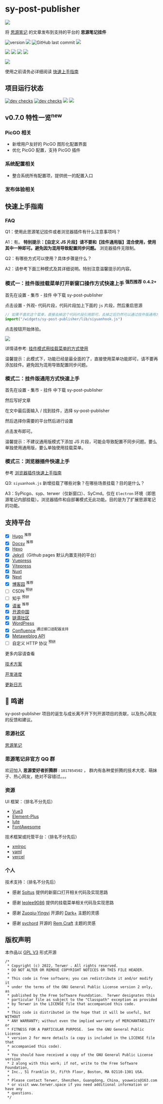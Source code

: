 # sy-post-publisher

![](https://img1.terwer.space/api/public/202212181125714.png)

将 [思源笔记](https://github.com/siyuan-note/siyuan) 的文章发布到支持的平台的 **思源笔记挂件**

![version](https://img.shields.io/github/release/terwer/sy-post-publisher.svg?style=flat-square)
[![](https://img.shields.io/badge/online-preview-faad14.svg?style=popout-square)](https://publish.terwer.space/blog/index.html)
![GitHub last commit](https://img.shields.io/github/last-commit/terwer/src-sy-post-publisher)
![](https://img.shields.io/badge/license-GPL-blue.svg?style=popout-square)

[![](https://img.shields.io/badge/%E9%A1%B9%E7%9B%AE%E6%BA%90%E7%A0%81-code-brightgreen)](https://github.com/terwer/src-sy-post-publisher)
[![](https://img.shields.io/badge/%E5%B8%AE%E5%8A%A9%E6%96%87%E6%A1%A3-doc-blue)](https://docs.publish.terwer.space)
[![](https://img.shields.io/badge/视频教程（旧）-video-purple)](https://docs.publish.terwer.space/post/configure-entry-video-brpm9.html)
[![](https://img.shields.io/badge/视频教程（新）-video-red)](https://docs.publish.terwer.space/post/the-pendant-mode-is-used-in-the-method-of-mounting-menu-169wrw.html#%E8%A7%86%E9%A2%91%E6%95%99%E7%A8%8B)

![](https://img1.terwer.space/api/public/202212181127124.png)

使用之前请务必详细阅读 [快速上手指南](#快速上手指南)

## 项目运行状态

[![dev checks](https://img.shields.io/github/checks-status/terwer/src-sy-post-publisher/main?label=main)](https://github.com/terwer/src-sy-post-publisher)
[![dev checks](https://img.shields.io/github/checks-status/terwer/src-sy-post-publisher/dev?label=dev)](https://github.com/terwer/src-sy-post-publisher/tree/dev)
<a title="Downloads" target="_blank" href="https://github.com/terwer/src-sy-post-publisher/releases"><img src="https://img.shields.io/github/downloads/terwer/src-sy-post-publisher/total.svg?label=extension-downloads&style=flat-square&color=blueviolet"></a>
<a title="Downloads" target="_blank" href="https://github.com/terwer/src-sy-post-publisher/releases"><img src="https://img.shields.io/github/downloads/terwer/sy-post-publisher/total.svg?label=widget-downloads&style=flat-square&color=blue"></a>

## v0.7.0 特性一览<sup>new</sup>

### PicGO 相关

- 新增用户友好的 PicGO 图形化配置界面
- 优化 PicGO 配置，支持 PicGO 插件

### 系统配置相关

- 整合系统所有配置项，提供统一的配置入口

### 发布体验相关

## 快速上手指南

### FAQ

Q1：使用此思源笔记挂件或者浏览器插件有什么注意事项吗？

A1：有。 **特别提示：【自定义 JS 片段】请不要和【挂件通用版】混合使用，使用其中一种即可。避免因为混用导致配置同步问题。** 浏览器插件无限制。

Q2：有哪些方式可以使用？具体步骤是什么？

A2：请参考下面三种模式及其详细说明。特别注意温馨提示的内容。

### 模式一：挂件版挂载菜单打开新窗口操作方式快速上手 <sup>强烈推荐</sup> <sup>0.4.2+</sup>

首先在设置 - 集市 - 挂件 中下载 sy-post-publisher

点击设置 - 外观- 代码片段，代码片段加上下面的 `js` 片段，然后重启思源

```js
// 如果不喜欢这个菜单，直接去掉这个代码片段引用即可，去掉之后仍然可以通过挂件版通用方式使用
import("/widgets/sy-post-publisher/lib/siyuanhook.js")
```

点击按钮开始体验。

![](https://img1.terwer.space/api/public/20221228-175950.jpeg)

详情请参考: [挂件模式用挂载菜单的方式使用](https://docs.publish.terwer.space/post/the-pendant-mode-is-used-in-the-method-of-mounting-menu-169wrw.html)

温馨提示：此模式下，功能已经是最全面的了，直接使用菜单功能即可，请不要再添加挂件。避免因为混用导致配置同步问题。

### 模式二：挂件版通用方式快速上手

首先在设置 - 集市 - 挂件 中下载 sy-post-publisher

然后写好文章

在文中最后面输入 / 找到挂件，选择 sy-post-publisher

然后选择你需要的平台然后进行设置

点击发布即可。

温馨提示：不建议通用版模式下添加 JS 片段，可能会导致配置不同步问题。要么单独使用通用版，要么单独使用挂载菜单。

### 模式三：浏览器插件快速上手

参考 [浏览器插件快速上手指南](https://docs.publish.terwer.space/docs/getting-started/#%E6%B5%8F%E8%A7%88%E5%99%A8%E6%8F%92%E4%BB%B6%E6%96%B9%E5%BC%8F%E4%BD%BF%E7%94%A8)

Q3: `siyuanhook.js` 新增挂载了哪些对象？在哪些场景挂载？目的是什么？

A3：SyPicgo、syp、terwer（仅新窗口）、SyCmd。仅在 `Electron` 环境（即思源笔记内部挂载）。浏览器插件和自部署模式无此功能。目的是为了扩展思源笔记的功能。

## 支持平台

- [x] [Hugo](https://gohugo.io/) <sup>推荐</sup>
- [x] [Docsy](https://www.docsy.dev/) <sup>推荐</sup>
- [x] [Hexo](https://hexo.io/zh-cn/)
- [x] [Jekyll](https://github.com/lorepirri/cayman-blog)（Github pages 默认内置支持的平台）
- [x] [Vuepress](https://github.com/terwer/terwer.github.io)
- [x] [Vitepress](https://vitepress.vuejs.org/guide/getting-started)
- [x] [Nuxt](https://content.nuxtjs.org/)
- [x] [Next](https://nextra.site/)
- [x] [博客园](https://cnblogs.com) <sup>推荐</sup>
- [ ] CSDN <sup>预研</sup>
- [ ] 知乎 <sup>预研</sup>
- [x] [语雀](https://yuque.com) <sup>推荐</sup>
- [x] [开源中国](https://my.oschina.net/terwergreen)
- [x] [链滴社区](https://ld246.com)
- [x] [WordPress](https://blog.terwergreen.com)
- [x] [Confluence](https://github.com/terwer/node-metaweblog-api-adaptor) <sup>通过接口适配器支持</sup>
- [x] [Metaweblog API](http://xmlrpc.com/spec.md)
- [ ] 自定义 HTTP 协议 <sup>预研</sup>

更多内容请查看

[技术方案](https://github.com/terwer/src-sy-post-publisher/blob/main/tech.md)

[开发进度](https://github.com/users/terwer/projects/1/views/1)

[更新日志](https://github.com/terwer/src-sy-post-publisher/blob/main/CHANGELOG.md)

## 🎈 鸣谢

sy-post-publisher 项目的诞生与成长离不开下列开源项目的贡献，以及热心网友的反馈和建议。

### 思源社区

[思源笔记](https://github.com/siyuan-note/siyuan)

### 思源笔记非官方 QQ 群

欢迎加入 **思源爱好者折腾群** : `1017854502` ， 群内有各种爱折腾的技术大佬、萌妹子、热心网友，绝对不容错过。。。

### 资源

UI 框架：（排名不分先后）

- [Vue3](https://vuejs.org/)
- [Element-Plus](https://element-plus.org/)
- [lute](https://github.com/88250/lute)
- [FontAwesome](https://fontawesome.com/)

技术框架或托管平台：（排名不分先后）

- [xmlrpc](https://github.com/baalexander/node-xmlrpc)
- [yaml](https://github.com/nodeca/js-yaml)
- [vercel](https://vercel.com/)

### 个人

技术支持：（排名不分先后）

- 感谢 [Soltus](https://github.com/Soltus) 提供的新窗口打开相关代码及实现思路

- 感谢 [leolee9086](https://github.com/leolee9086) 提供的挂载菜单相关代码及实现思路

- 感谢 [Zuoqiu-Yingyi](https://github.com/Zuoqiu-Yingyi)
  开源的 [Dark+](https://github.com/Zuoqiu-Yingyi/siyuan-theme-dark-plus) 主题的灵感

- 感谢 [svchord](https://github.com/svchord) 开源的 [Rem Craft](https://github.com/svchord/Rem-Craft) 主题的灵感

## 版权声明

本作品以 [GPL V3](https://github.com/terwer/src-sy-post-publisher/blob/main/LICENSE) 形式开源

```
/*
 * Copyright (c) 2022, Terwer . All rights reserved.
 * DO NOT ALTER OR REMOVE COPYRIGHT NOTICES OR THIS FILE HEADER.
 *
 * This code is free software; you can redistribute it and/or modify it
 * under the terms of the GNU General Public License version 2 only, as
 * published by the Free Software Foundation.  Terwer designates this
 * particular file as subject to the "Classpath" exception as provided
 * by Terwer in the LICENSE file that accompanied this code.
 *
 * This code is distributed in the hope that it will be useful, but WITHOUT
 * ANY WARRANTY; without even the implied warranty of MERCHANTABILITY or
 * FITNESS FOR A PARTICULAR PURPOSE.  See the GNU General Public License
 * version 2 for more details (a copy is included in the LICENSE file that
 * accompanied this code).
 *
 * You should have received a copy of the GNU General Public License version
 * 2 along with this work; if not, write to the Free Software Foundation,
 * Inc., 51 Franklin St, Fifth Floor, Boston, MA 02110-1301 USA.
 *
 * Please contact Terwer, Shenzhen, Guangdong, China, youweics@163.com
 * or visit www.terwer.space if you need additional information or have any
 * questions.
 */
```
